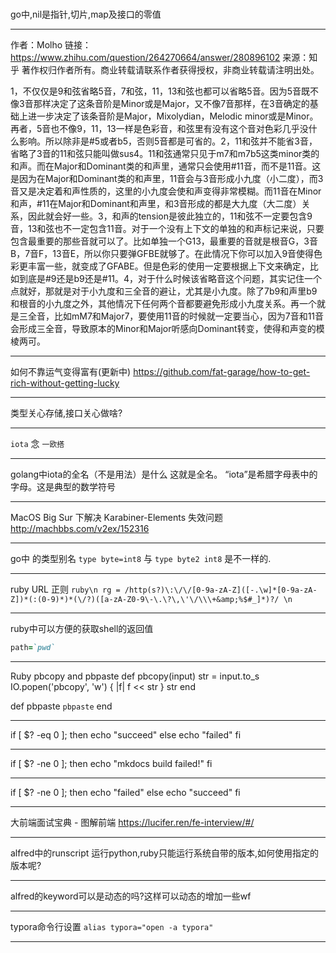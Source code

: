 #    
go中,nil是指针,切片,map及接口的零值
___
作者：Molho
链接：https://www.zhihu.com/question/264270664/answer/280896102
来源：知乎
著作权归作者所有。商业转载请联系作者获得授权，非商业转载请注明出处。

1，不仅仅是9和弦省略5音，7和弦，11，13和弦也都可以省略5音。因为5音既不像3音那样决定了这条音阶是Minor或是Major，又不像7音那样，在3音确定的基础上进一步决定了该条音阶是Major，Mixolydian，Melodic minor或是Minor。再者，5音也不像9，11，13一样是色彩音，和弦里有没有这个音对色彩几乎没什么影响。所以除非是#5或者b5，否则5音都是可省的。2，11和弦并不能省3音，省略了3音的11和弦只能叫做sus4。11和弦通常只见于m7和m7b5这类minor类的和声。而在Major和Dominant类的和声里，通常只会使用#11音，而不是11音。这是因为在Major和Dominant类的和声里，11音会与3音形成小九度（小二度），而3音又是决定着和声性质的，这里的小九度会使和声变得非常模糊。而11音在Minor和声，#11在Major和Dominant和声里，和3音形成的都是大九度（大二度）关系，因此就会好一些。3，和声的tension是彼此独立的，11和弦不一定要包含9音，13和弦也不一定包含11音。对于一个没有上下文的单独的和声标记来说，只要包含最重要的那些音就可以了。比如单独一个G13，最重要的音就是根音G，3音B，7音F，13音E，所以你只要弹GFBE就够了。在此情况下你可以加入9音使得色彩更丰富一些，就变成了GFABE。但是色彩的使用一定要根据上下文来确定，比如到底是#9还是b9还是#11。4，对于什么时候该省略音这个问题，其实记住一个点就好，那就是对于小九度和三全音的避让，尤其是小九度。除了7b9和声里b9和根音的小九度之外，其他情况下任何两个音都要避免形成小九度关系。再一个就是三全音，比如mM7和Major7，要使用11音的时候就一定要当心，因为7音和11音会形成三全音，导致原本的Minor和Major听感向Dominant转变，使得和声变的模棱两可。
___
如何不靠运气变得富有(更新中) https://github.com/fat-garage/how-to-get-rich-without-getting-lucky
___
类型关心存储,接口关心做啥?
___
`iota` 念 `一欧搭`
___
golang中iota的全名（不是用法）是什么 这就是全名。 “iota”是希腊字母表中的字母。这是典型的数学符号
___
MacOS Big Sur 下解决 Karabiner-Elements 失效问题 http://machbbs.com/v2ex/152316
___
go中 的类型别名 `type byte=int8` 与 `type byte2 int8` 是不一样的.
___
ruby URL 正则  ```ruby\n rg = /http(s?)\:\/\/[0-9a-zA-Z]([-.\w]*[0-9a-zA-Z])*(:(0-9)*)*(\/?)([a-zA-Z0-9\-\.\?\,\'\/\\\+&amp;%$#_]*)?/ \n```
___
ruby中可以方便的获取shell的返回值  
```ruby
path=`pwd`
```
___
Ruby pbcopy and pbpaste def pbcopy(input)
  str = input.to_s
  IO.popen('pbcopy', 'w') { |f| f << str }
  str
end

def pbpaste
  `pbpaste`
end
___
if [ $? -eq 0 ]; then
    echo "succeed"
else
    echo "failed"
fi
___


if [ $? -ne 0 ]; then
    echo "mkdocs build failed!"
fi
___
if [ $? -ne 0 ]; then
    echo "failed"
else
    echo "succeed"
fi
___
大前端面试宝典 - 图解前端 https://lucifer.ren/fe-interview/#/
___
alfred中的runscript 运行python,ruby只能运行系统自带的版本,如何使用指定的版本呢?
___
alfred的keyword可以是动态的吗?这样可以动态的增加一些wf
___
typora命令行设置 `alias typora="open -a typora"`

___
